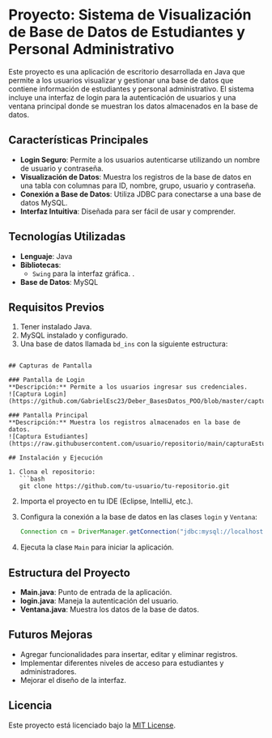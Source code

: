 # Proyecto: Sistema de Visualización de Base de Datos de Estudiantes y Personal Administrativo

Este proyecto es una aplicación de escritorio desarrollada en Java que permite a los usuarios visualizar y gestionar una base de datos que contiene información de estudiantes y personal administrativo. El sistema incluye una interfaz de login para la autenticación de usuarios y una ventana principal donde se muestran los datos almacenados en la base de datos.

## Características Principales
- **Login Seguro**: Permite a los usuarios autenticarse utilizando un nombre de usuario y contraseña.
- **Visualización de Datos**: Muestra los registros de la base de datos en una tabla con columnas para ID, nombre, grupo, usuario y contraseña.
- **Conexión a Base de Datos**: Utiliza JDBC para conectarse a una base de datos MySQL.
- **Interfaz Intuitiva**: Diseñada para ser fácil de usar y comprender.

## Tecnologías Utilizadas
- **Lenguaje**: Java 
- **Bibliotecas**:
  - `Swing` para la interfaz gráfica.
  .
- **Base de Datos**: MySQL

## Requisitos Previos
1. Tener instalado Java.
2. MySQL instalado y configurado.
3. Una base de datos llamada `bd_ins` con la siguiente estructura:


```

## Capturas de Pantalla

### Pantalla de Login
**Descripción:** Permite a los usuarios ingresar sus credenciales.
![Captura Login](https://github.com/GabrielEsc23/Deber_BasesDatos_POO/blob/master/capturaLogin.png)

### Pantalla Principal
**Descripción:** Muestra los registros almacenados en la base de datos.
![Captura Estudiantes](https://raw.githubusercontent.com/usuario/repositorio/main/capturaEstudiantes.png)

## Instalación y Ejecución

1. Clona el repositorio:
   ```bash
   git clone https://github.com/tu-usuario/tu-repositorio.git
   ```

2. Importa el proyecto en tu IDE (Eclipse, IntelliJ, etc.).

3. Configura la conexión a la base de datos en las clases `login` y `Ventana`:
   ```java
   Connection cn = DriverManager.getConnection("jdbc:mysql://localhost/bd_ins", "root", "");
   ```

4. Ejecuta la clase `Main` para iniciar la aplicación.

## Estructura del Proyecto
- **Main.java**: Punto de entrada de la aplicación.
- **login.java**: Maneja la autenticación del usuario.
- **Ventana.java**: Muestra los datos de la base de datos.

## Futuros Mejoras
- Agregar funcionalidades para insertar, editar y eliminar registros.
- Implementar diferentes niveles de acceso para estudiantes y administradores.
- Mejorar el diseño de la interfaz.

## Licencia
Este proyecto está licenciado bajo la [MIT License](https://opensource.org/licenses/MIT).

